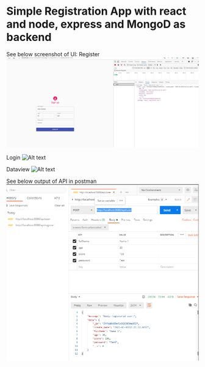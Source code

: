 # Simple Registration App with react and node, express and MongoD as backend

See below screenshot of UI:
Register
![Alt text](/Screenshot21.png?raw=true "Register")

Login
![Alt text](/Screenshot32.png?raw=true "login")

Dataview
![Alt text](/Screenshot66.png?raw=true "data")

See below output of API in postman
![Alt text](/Screenshot6.png?raw=true "postman")

